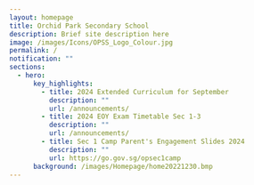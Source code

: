 ```yaml
---
layout: homepage
title: Orchid Park Secondary School
description: Brief site description here
image: /images/Icons/OPSS_Logo_Colour.jpg
permalink: /
notification: ""
sections:
  - hero:
      key_highlights:
        - title: 2024 Extended Curriculum for September
          description: ""
          url: /announcements/
        - title: 2024 EOY Exam Timetable Sec 1-3
          description: ""
          url: /announcements/
        - title: Sec 1 Camp Parent's Engagement Slides 2024
          description: ""
          url: https://go.gov.sg/opsec1camp
      background: /images/Homepage/home20221230.bmp
---
```

